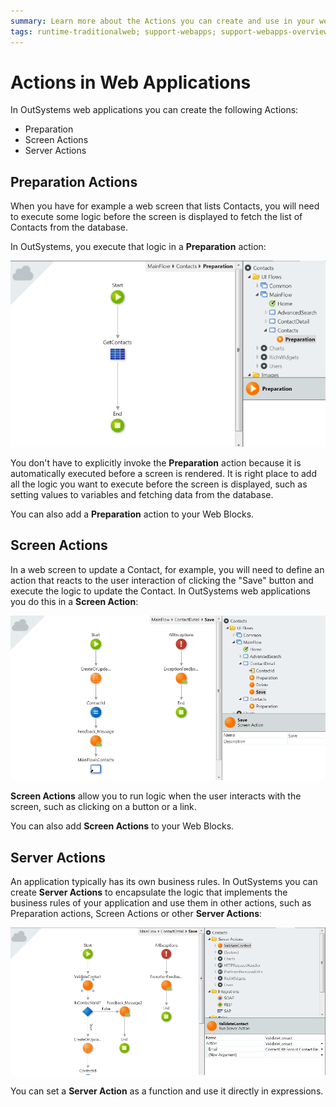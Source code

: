 ```yaml
---
summary: Learn more about the Actions you can create and use in your web applications.
tags: runtime-traditionalweb; support-webapps; support-webapps-overview
---
```


# Actions in Web Applications

In OutSystems web applications you can create the following Actions:

* Preparation
* Screen Actions
* Server Actions

## Preparation Actions

When you have for example a web screen that lists Contacts, you will need to execute some logic before the screen is displayed to fetch the list of Contacts from the database.

In OutSystems, you execute that logic in a **Preparation** action:

![](images/preparation.png)

You don't have to explicitly invoke the **Preparation** action because it is automatically executed before a screen is rendered. It is right place to add all the logic you want to execute before the screen is displayed, such as setting values to variables and fetching data from the database.

You can also add a **Preparation** action to your Web Blocks.


## Screen Actions

In a web screen to update a Contact, for example, you will need to define an action that reacts to the user interaction of clicking the "Save" button and execute the logic to update the Contact. In OutSystems web applications you do this in a **Screen Action**:

![](images/screen-action.png)

**Screen Actions** allow you to run logic when the user interacts with the screen, such as clicking on a button or a link.

You can also add **Screen Actions** to your Web Blocks.


## Server Actions

An application typically has its own business rules. In OutSystems you can create **Server Actions** to encapsulate the logic that implements the business rules of your application and use them in other actions, such as Preparation actions, Screen Actions or other **Server Actions**:

![](images/server-action-web.png)

You can set a **Server Action** as a function and use it directly in expressions. 
